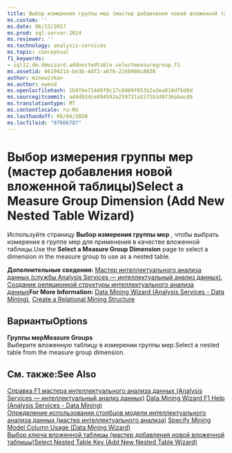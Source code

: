 ```yaml
---
title: Выбор измерения группы мер (мастер добавления новой вложенной таблицы) | Документация Майкрософт
ms.custom: ''
ms.date: 06/13/2017
ms.prod: sql-server-2014
ms.reviewer: ''
ms.technology: analysis-services
ms.topic: conceptual
f1_keywords:
- sql12.dm.dmwizard.addnestedtable.selectmeasuregroup.f1
ms.assetid: 66194214-be3b-4df2-a676-216b986c8838
author: minewiskan
ms.author: owend
ms.openlocfilehash: 1b0f6e71449f9c17c6969f653b2a3ea818dfbd0d
ms.sourcegitcommit: ad4d92dce894592a259721a1571b1d8736abacdb
ms.translationtype: MT
ms.contentlocale: ru-RU
ms.lasthandoff: 08/04/2020
ms.locfileid: "87666787"
---
```

# <a name="select-a-measure-group-dimension-add-new-nested-table-wizard"></a><span data-ttu-id="f9f26-102">Выбор измерения группы мер (мастер добавления новой вложенной таблицы)</span><span class="sxs-lookup"><span data-stu-id="f9f26-102">Select a Measure Group Dimension (Add New Nested Table Wizard)</span></span>
  <span data-ttu-id="f9f26-103">Используйте страницу **Выбор измерения группы мер** , чтобы выбрать измерение в группе мер для применения в качестве вложенной таблицы.</span><span class="sxs-lookup"><span data-stu-id="f9f26-103">Use the **Select a Measure Group Dimension** page to select a dimension in the measure group to use as a nested table.</span></span>  
  
 <span data-ttu-id="f9f26-104">**Дополнительные сведения:** [Мастер интеллектуального анализа данных (службы Analysis Services — интеллектуальный анализ данных)](data-mining/data-mining-wizard-analysis-services-data-mining.md), [Создание реляционной структуры интеллектуального анализа данных](data-mining/create-a-relational-mining-structure.md)</span><span class="sxs-lookup"><span data-stu-id="f9f26-104">**For More Information:** [Data Mining Wizard &#40;Analysis Services - Data Mining&#41;](data-mining/data-mining-wizard-analysis-services-data-mining.md), [Create a Relational Mining Structure](data-mining/create-a-relational-mining-structure.md)</span></span>  
  
## <a name="options"></a><span data-ttu-id="f9f26-105">Варианты</span><span class="sxs-lookup"><span data-stu-id="f9f26-105">Options</span></span>  
 <span data-ttu-id="f9f26-106">**Группы мер**</span><span class="sxs-lookup"><span data-stu-id="f9f26-106">**Measure Groups**</span></span>  
 <span data-ttu-id="f9f26-107">Выберите вложенную таблицу в измерении группы мер.</span><span class="sxs-lookup"><span data-stu-id="f9f26-107">Select a nested table from the measure group dimension.</span></span>  
  
## <a name="see-also"></a><span data-ttu-id="f9f26-108">См. также:</span><span class="sxs-lookup"><span data-stu-id="f9f26-108">See Also</span></span>  
 <span data-ttu-id="f9f26-109">[Справка F1 мастера интеллектуального анализа данных &#40;Analysis Services — интеллектуальный анализ данных&#41;](data-mining-wizard-f1-help-analysis-services-data-mining.md) </span><span class="sxs-lookup"><span data-stu-id="f9f26-109">[Data Mining Wizard F1 Help &#40;Analysis Services - Data Mining&#41;](data-mining-wizard-f1-help-analysis-services-data-mining.md) </span></span>  
 <span data-ttu-id="f9f26-110">[Определение использования столбцов модели интеллектуального анализа данных &#40;мастер интеллектуального анализа&#41;](specify-mining-model-column-usage-data-mining-wizard.md) </span><span class="sxs-lookup"><span data-stu-id="f9f26-110">[Specify Mining Model Column Usage &#40;Data Mining Wizard&#41;](specify-mining-model-column-usage-data-mining-wizard.md) </span></span>  
 [<span data-ttu-id="f9f26-111">Выбор ключа вложенной таблицы &#40;мастер добавления новой вложенной таблицы&#41;</span><span class="sxs-lookup"><span data-stu-id="f9f26-111">Select Nested Table Key &#40;Add New Nested Table Wizard&#41;</span></span>](select-nested-table-key-add-new-nested-table-wizard.md)  
  
  
